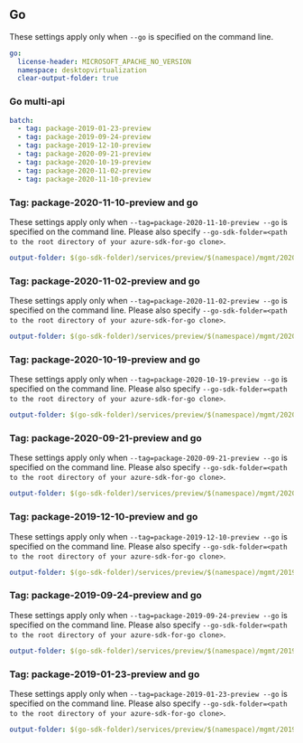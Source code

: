 ## Go

These settings apply only when `--go` is specified on the command line.

``` yaml $(go)
go:
  license-header: MICROSOFT_APACHE_NO_VERSION
  namespace: desktopvirtualization
  clear-output-folder: true
```

### Go multi-api
``` yaml $(go) && $(multiapi)
batch:
  - tag: package-2019-01-23-preview
  - tag: package-2019-09-24-preview
  - tag: package-2019-12-10-preview
  - tag: package-2020-09-21-preview
  - tag: package-2020-10-19-preview
  - tag: package-2020-11-02-preview
  - tag: package-2020-11-10-preview
```

### Tag: package-2020-11-10-preview and go

These settings apply only when `--tag=package-2020-11-10-preview --go` is specified on the command line.
Please also specify `--go-sdk-folder=<path to the root directory of your azure-sdk-for-go clone>`.

``` yaml $(tag) == 'package-2020-11-10-preview' && $(go)
output-folder: $(go-sdk-folder)/services/preview/$(namespace)/mgmt/2020-11-10-preview/$(namespace)
```

### Tag: package-2020-11-02-preview and go

These settings apply only when `--tag=package-2020-11-02-preview --go` is specified on the command line.
Please also specify `--go-sdk-folder=<path to the root directory of your azure-sdk-for-go clone>`.

``` yaml $(tag) == 'package-2020-11-02-preview' && $(go)
output-folder: $(go-sdk-folder)/services/preview/$(namespace)/mgmt/2020-11-02-preview/$(namespace)
```

### Tag: package-2020-10-19-preview and go

These settings apply only when `--tag=package-2020-10-19-preview --go` is specified on the command line.
Please also specify `--go-sdk-folder=<path to the root directory of your azure-sdk-for-go clone>`.

``` yaml $(tag) == 'package-2020-10-19-preview' && $(go)
output-folder: $(go-sdk-folder)/services/preview/$(namespace)/mgmt/2020-10-19-preview/$(namespace)
```

### Tag: package-2020-09-21-preview and go

These settings apply only when `--tag=package-2020-09-21-preview --go` is specified on the command line.
Please also specify `--go-sdk-folder=<path to the root directory of your azure-sdk-for-go clone>`.

``` yaml $(tag) == 'package-2020-09-21-preview' && $(go)
output-folder: $(go-sdk-folder)/services/preview/$(namespace)/mgmt/2020-09-21-preview/$(namespace)
```

### Tag: package-2019-12-10-preview and go

These settings apply only when `--tag=package-2019-12-10-preview --go` is specified on the command line.
Please also specify `--go-sdk-folder=<path to the root directory of your azure-sdk-for-go clone>`.

``` yaml $(tag) == 'package-2019-12-10-preview' && $(go)
output-folder: $(go-sdk-folder)/services/preview/$(namespace)/mgmt/2019-12-10-preview/$(namespace)
```

### Tag: package-2019-09-24-preview and go

These settings apply only when `--tag=package-2019-09-24-preview --go` is specified on the command line.
Please also specify `--go-sdk-folder=<path to the root directory of your azure-sdk-for-go clone>`.

``` yaml $(tag) == 'package-2019-09-24-preview' && $(go)
output-folder: $(go-sdk-folder)/services/preview/$(namespace)/mgmt/2019-09-24-preview/$(namespace)
```

### Tag: package-2019-01-23-preview and go

These settings apply only when `--tag=package-2019-01-23-preview --go` is specified on the command line.
Please also specify `--go-sdk-folder=<path to the root directory of your azure-sdk-for-go clone>`.

``` yaml $(tag) == 'package-2019-01-23-preview' && $(go)
output-folder: $(go-sdk-folder)/services/preview/$(namespace)/mgmt/2019-01-23-preview/$(namespace)
```

